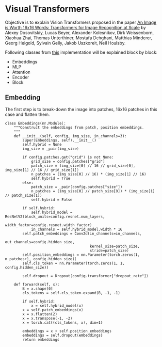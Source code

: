 # Visual Transformers

Objective is to explain Vision Transformers proposed in the paper [An Image is Worth 16x16 Words: Transformers for Image Recognition at Scale](https://arxiv.org/abs/2010.11929) by Alexey Dosovitskiy, Lucas Beyer, Alexander Kolesnikov, Dirk Weissenborn, Xiaohua Zhai, Thomas Unterthiner, Mostafa Dehghani, Matthias Minderer, Georg Heigold, Sylvain Gelly, Jakob Uszkoreit, Neil Houlsby.

Following classes from [this](https://github.com/jeonsworld/ViT-pytorch/blob/main/models/modeling.py) implementation will be explained block by block:

- Embeddings
- MLP
- Attention
- Encoder
- Block

## Embedding

The first step is to break-down the image into patches, 16x16 patches in this case and flatten them.

    class Embeddings(nn.Module):
        """Construct the embeddings from patch, position embeddings.
        """
        def __init__(self, config, img_size, in_channels=3):
            super(Embeddings, self).__init__()
            self.hybrid = None
            img_size = _pair(img_size)

            if config.patches.get("grid") is not None:
                grid_size = config.patches["grid"]
                patch_size = (img_size[0] // 16 // grid_size[0], img_size[1] // 16 // grid_size[1])
                n_patches = (img_size[0] // 16) * (img_size[1] // 16)
                self.hybrid = True
            else:
                patch_size = _pair(config.patches["size"])
                n_patches = (img_size[0] // patch_size[0]) * (img_size[1] // patch_size[1])
                self.hybrid = False

            if self.hybrid:
                self.hybrid_model = ResNetV2(block_units=config.resnet.num_layers,
                                             width_factor=config.resnet.width_factor)
                in_channels = self.hybrid_model.width * 16
            self.patch_embeddings = Conv2d(in_channels=in_channels,
                                           out_channels=config.hidden_size,
                                           kernel_size=patch_size,
                                           stride=patch_size)
            self.position_embeddings = nn.Parameter(torch.zeros(1, n_patches+1, config.hidden_size))
            self.cls_token = nn.Parameter(torch.zeros(1, 1, config.hidden_size))

            self.dropout = Dropout(config.transformer["dropout_rate"])

        def forward(self, x):
            B = x.shape[0]
            cls_tokens = self.cls_token.expand(B, -1, -1)

            if self.hybrid:
                x = self.hybrid_model(x)
            x = self.patch_embeddings(x)
            x = x.flatten(2)
            x = x.transpose(-1, -2)
            x = torch.cat((cls_tokens, x), dim=1)

            embeddings = x + self.position_embeddings
            embeddings = self.dropout(embeddings)
            return embeddings
